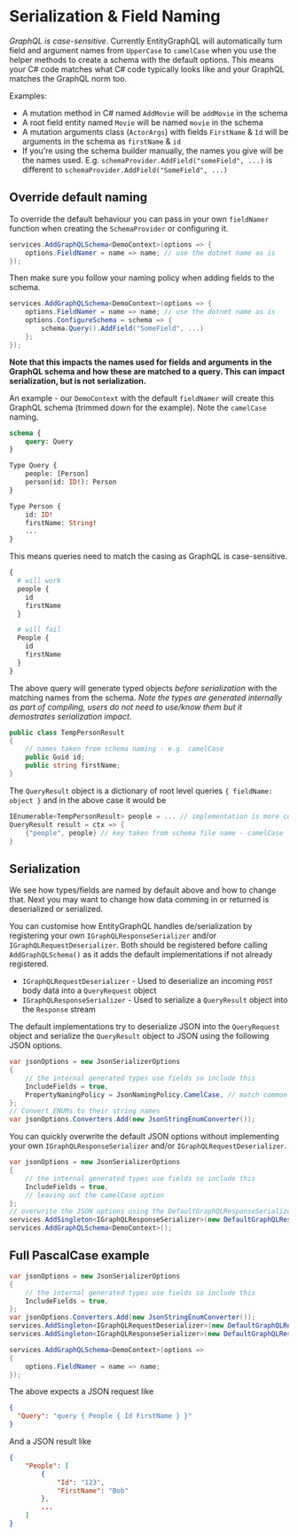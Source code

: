 # Serialization & Field Naming

_GraphQL is case-sensitive_. Currently EntityGraphQL will automatically turn field and argument names from `UpperCase` to `camelCase` when you use the helper methods to create a schema with the default options. This means your C# code matches what C# code typically looks like and your GraphQL matches the GraphQL norm too.

Examples:

- A mutation method in C# named `AddMovie` will be `addMovie` in the schema
- A root field entity named `Movie` will be named `movie` in the schema
- A mutation arguments class (`ActorArgs`) with fields `FirstName` & `Id` will be arguments in the schema as `firstName` & `id`
- If you're using the schema builder manually, the names you give will be the names used. E.g. `schemaProvider.AddField("someField", ...)` is different to `schemaProvider.AddField("SomeField", ...)`

## Override default naming

To override the default behaviour you can pass in your own `fieldNamer` function when creating the `SchemaProvider` or configuring it.

```cs
services.AddGraphQLSchema<DemoContext>(options => {
    options.FieldNamer = name => name; // use the dotnet name as is
});
```

Then make sure you follow your naming policy when adding fields to the schema.

```cs
services.AddGraphQLSchema<DemoContext>(options => {
    options.FieldNamer = name => name; // use the dotnet name as is
    options.ConfigureSchema = schema => {
        schema.Query().AddField("SomeField", ...)
    };
});
```

**Note that this impacts the names used for fields and arguments in the GraphQL schema and how these are matched to a query. This can impact serialization, but is not serialization.**

An example - our `DemoContext` with the default `fieldNamer` will create this GraphQL schema (trimmed down for the example). Note the `camelCase` naming.

```graphql
schema {
    query: Query
}

Type Query {
    people: [Person]
    person(id: ID!): Person
}

Type Person {
    id: ID!
    firstName: String!
    ...
}
```

This means queries need to match the casing as GraphQL is case-sensitive.

```graphql
{
  # will work
  people {
    id
    firstName
  }

  # will fail
  People {
    id
    firstName
  }
}
```

The above query will generate typed objects _before serialization_ with the matching names from the schema. _Note the types are generated internally as part of compiling, users do not need to use/know them but it demostrates serialization impact_.

```cs
public class TempPersonResult
{
    // names taken from schema naming - e.g. camelCase
    public Guid id;
    public string firstName;
}
```

The `QueryResult` object is a dictionary of root level queries `{ fieldName: object }` and in the above case it would be

```cs
IEnumerable<TempPersonResult> people = ... // implementation is more complex and not shown here - see Entity Framework section for more info
QueryResult result = ctx => {
    {"people", people} // key taken from schema file name - camelCase
}
```

## Serialization

We see how types/fields are named by default above and how to change that. Next you may want to change how data comming in or returned is deserialized or serialized.

You can customise how EntityGraphQL handles de/serialization by registering your own `IGraphQLResponseSerializer` and/or `IGraphQLRequestDeserializer`. Both should be registered before calling `AddGraphQLSchema()` as it adds the default implementations if not already registered.

- `IGraphQLRequestDeserializer` - Used to deserialize an incoming `POST` body data into a `QueryRequest` object
- `IGraphQLResponseSerializer` - Used to serialize a `QueryResult` object into the `Response` stream

The default implementations try to deserialize JSON into the `QueryRequest` object and serialize the `QueryResult` object to JSON using the following JSON options.

```cs
var jsonOptions = new JsonSerializerOptions
{
    // the internal generated types use fields so include this
    IncludeFields = true,
    PropertyNamingPolicy = JsonNamingPolicy.CamelCase, // match common JSON style and fits with many GraphQL tools
};
// Convert ENUMs to their string names
var jsonOptions.Converters.Add(new JsonStringEnumConverter());
```

You can quickly overwrite the default JSON options without implementing your own `IGraphQLResponseSerializer` and/or `IGraphQLRequestDeserializer`.

```cs
var jsonOptions = new JsonSerializerOptions
{
    // the internal generated types use fields so include this
    IncludeFields = true,
    // leaving out the camelCase option
};
// overwrite the JSON options using the DefaultGraphQLResponseSerializer
services.AddSingleton<IGraphQLResponseSerializer>(new DefaultGraphQLResponseSerializer(jsonOptions));
services.AddGraphQLSchema<DemoContext>();
```

## Full PascalCase example

```cs
var jsonOptions = new JsonSerializerOptions
{
    // the internal generated types use fields so include this
    IncludeFields = true,
};
var jsonOptions.Converters.Add(new JsonStringEnumConverter());
services.AddSingleton<IGraphQLRequestDeserializer>(new DefaultGraphQLRequestDeserializer(jsonOptions));
services.AddSingleton<IGraphQLResponseSerializer>(new DefaultGraphQLResponseSerializer(jsonOptions));

services.AddGraphQLSchema<DemoContext>(options =>
{
    options.FieldNamer = name => name;
});
```

The above expects a JSON request like

```json
{
  "Query": "query { People { Id FirstName } }"
}
```

And a JSON result like

```json
{
    "People": [
        {
            "Id": "123",
            "FirstName": "Bob"
        },
        ...
    ]
}
```
